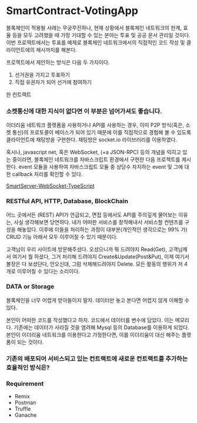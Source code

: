 # SmartContract-VotingApp

블록체인이 적용될 사례는 무궁무진하나, 현재 상황에서 블록체인 네트워크의 한계, 효율 등을 모두 고려했을 때 가장 기대할 수 있는 분야는 투표 및 공공 문서 관리일 것이다.
이번 프로젝트에서는 투표를 예제로 블록체인 네트워크에서의 직접적인 코드 작성 및 클라이언트에의 제시까지를 해본다.

프로젝트에서 제안하는 방식은 다음 두 가지이다.
1. 선거권을 가지고 투표하기
2. 직접 유권자가 되어 선거에 참여하기

한 컨트랙트

### 소켓통신에 대한 지식이 없다면 이 부분은 넘어가셔도 좋습니다.

이더리움 네트워크 플랫폼을 사용하거나 API를 사용하는 경우, 이미 P2P 방식(혹은, 소켓 통신)의 프로토콜이 베이스가 되어 있기 때문에 이를 직접적으로 경험해 볼 수 있도록 클라이언트에 채팅방을 구현한다. 채팅방은 socket.io 라이브러리를 이용하였다.

혹시나, javascript net, 혹은 WebSocket, (+a JSON-RPC) 등의 개념을 익히고 있는 중이라면, 블록체인 네트워크를 자바스크립트 환경에서 구현한 다음 프로젝트를 제시한다.
event 모듈을 사용하여 자바스크립트 모듈 중 상당수 차지하는 event 및 그에 대한 callback 처리를 확인할 수 있다.

[SmartServer-WebSocket-TypeScript](https://github.com/imkyle94/SmartServer-WebSocket-TypeScript)



### RESTful API, HTTP, Database, BlockChain
어느 곳에서든 (REST) API가 언급되고, 면접 등에서도 API를 주의깊게 물어보는 이유는, 사실 생각해보면 당연하다.
내가 어떠한 서비스를 창작해내서 서비스할 컨텐츠를 구성을 해놓았다. 이후에 이들을 처리하는 과정이
대부분(개인적인 생각으로는 99% 가) CRUD 기능 아래서 모두 이루어질 수 있기 때문이다.

고객님이 우리 사이트에 방문해주셨다. 오셨으니까 뭐 드려야지 Read(Get), 고객님께서 여기서 뭘 하셨다, 그거 처리해 드려야지 Create&Update(Post&Put), 이제 여기서 볼장은 다 보셨단다, 안오신대, 그럼 삭제해드려야지 Delete. 
모든 활동의 행위가 저 4개로 이루어질 수 있다는 소리이다.


### DATA or Storage
블록체인을 너무 어렵게 받아들이지 말자.
데이터만 놓고 본다면 어렵지 않게 이해할 수 있다.

본인이 어떠한 코드를 작성했다고 하자.
코드에서 데이터를 변수에 담았다. 이는 메모리다.
기존에는 데이터가 사라질 것을 염려해 Mysql 등의 Database를 이용하게 되었다.
본인이 이더리움 네트워크를 이용한다고 가정한다면, 이를 이더리움이 대신 해주는 플랫폼이 되는 것이다.


### 기존의 배포되어 서비스되고 있는 컨트랙트에 새로운 컨트랙트를 추가하는 효율적인 방식은?



### Requirement
- Remix
- Postman
- Truffle
- Ganache
